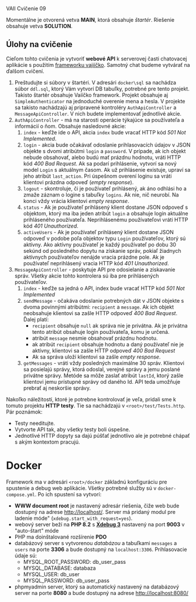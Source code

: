  VAII Cvičenie 09

Momentálne je otvorená vetva __MAIN__, ktorá obsahuje _štartér_. Riešenie obsahuje vetva __SOLUTION__.

## Úlohy na cvičenie

Cieľom tohto cvičenia je vytvoriť __webové API__ k serverovej časti chatovacej aplikácie s použitím [frameworku vajiíčko](https://github.com/thevajko/vaiicko).
Samotný chat budeme vytvárať na ďalšom cvičení.

1. Preštudujte si súbory v štartéri. V adresári `docker\sql` sa nachádza súbor `ddl.sql`, ktorý Vám vytvorí DB tabuľky, potrebné pre tento projekt. Takisto
   štartér obsahuje Vaííčko framework. Projekt obsahuje aj `SimpleAuthenticator` na jednoduché overenie mena a hesla. V projekte sa takisto nachádzajú aj
   pripravené kontroléry `AuthApiController` a `MessageApiController`. V nich budete implementovať jednotlivé akcie.
2. `AuthApiController` - má na starosti operácie týkajúce sa používateľa a informácií o ňom. Obsahuje nasledovné akcie:
    1. `index` - keďže ide o API, akcia `index` bude vracať HTTP kód _501 Not Implemented_.
    2. `login` - akcia bude očakávať odoslanie prihlasovacích údajov v JSON objekte s dvomi atribútmi `login` a `password`. V prípade, ak ich objekt
       nebude obsahovať, alebo budú mať prázdnu hodnotu, vráti HTTP kód _400 Bad Request_. Ak sa podarí prihlásenie, vytvorí sa nový model `Login` s
       aktuálnym časom. Ak už prihlásenie existuje, upraví sa jeho atribút `last_action`. Pri úspešnom overení loginu sa vráti klientovi prázdna odpoveď (_empty
       response_).
    3. `logout` - skontroluje, či je používateľ prihlásený, ak áno odhlási ho a zmaže záznam o logine s tabuľky `logins`. Ak nie, nič neurobí. Na konci vždy
       vrácia klientovi _empty response_.
    4. `status` - Ak je používateľ prihlásený klient dostane JSON odpoveď s objektom, ktorý ma iba jeden atribút `login`
       a obsahuje login aktuálne prihláseného používateľa. Neprihlásenému používateľovi vráti HTTP kód _401
       Unauthorized_.
    5. `activeUsers` - Ak je používateľ prihlásený klient dostane JSON odpoveď v podobe poľa objektov typu `Login`
       používateľov, ktorý sú aktívny. Ako aktívny používateľ je každý používateľ po dobu 30 sekúnd od posledného dopytu
       na získanie správ, pokiaľ žiadnych aktívnych používateľov nenájde vracia prázdne pole. Ak je používateľ
       neprihlásený vracia HTTP kód _401 Unauthorized_.
3. `MessageApiController` - poskytuje API pre odosielanie a získavanie správ. Všetky akcie tohto kontrolera sú iba pre
   prihlásených používateľov.
    1. `index` - keďže sa jedná o API, index bude vracať HTTP kód _501 Not Implemented_
    2. `sendMessage` - očakáva odoslanie potrebných dát v JSON objekte s dvoma povinnými atribútmi: `recipient`
       a `message`. Ak ich objekt neobsahuje klientovi sa zašle HTTP odpoveď _400 Bad Request_. Ďalej platí:
        * `recipient` obsahuje `null` ak správa nie je privátna. Ak je privátna tento atribút obsahuje login
          používateľa, komu je určená.
        * atribút `message` nesmie obsahovať prázdnu hodnotu.
        * ak atribút `recipient` obsahuje hodnotu a daný používateľ nie je aktívny, klientovi sa zašle HTTP odpoveď _400
          Bad Request_
        * Ak sa správa uloží klientovi sa zašle _empty response_.
    3. `getMessages` - vráti vždy posledných maximálne 30 správ. Klientovi sa posielajú správy, ktorá odoslal, verejné
       správy a jemu poslané privátne správy. Metóde sa môže zaslať atribút `lastId`, ktorý zašle klientovi jemu
       prístupné správy od daného Id. API teda umožňuje prebrať aj neskoršie správy.

Nakoľko náležitostí, ktoré je potrebne kontrolovať je veľa, pridali sme k tomuto projektu __HTTP testy__. Tie sa
nachádzajú v `<root>/test/Tests.http`. Pár poznámok:

* Testy needitujte.
* Vytvorte API tak, aby všetky testy boli úspešne.
* Jednotlivé HTTP dopyty sa dajú púšťať jednotlivo ale je potrebné chápať s akým kontextom pracujú.

# Docker

Framework ma v adresári `<root>/docker` základnú konfiguráciu pre spustenie a debug web aplikácie. Všetky potrebné
služby sú v `docker-compose.yml`. Po ich spustení sa vytvorí:

- __WWW document root__ je nastavený adresár riešenia, čiže web bude dostupný na
  adrese [http://localhost/](http://localhost/). Server má pridaný modul pre
  ladenie móde" (`xdebug.start_with_request=yes`).
- webový server beží na __PHP 8.2__ s [__Xdebug 3__](https://xdebug.org/) nastavený na port __9003__ v "auto-štart" móde
- PHP ma doinštalované rozšírenie __PDO__
- databázový server s vytvorenou _databázou_ a tabuľkami `messages` a `users` na porte __3306__ a bude dostupný
  na `localhost:3306`. Prihlasovacie údaje sú:
    - MYSQL_ROOT_PASSWORD: db_user_pass
    - MYSQL_DATABASE: databaza
    - MYSQL_USER: db_user
    - MYSQL_PASSWORD: db_user_pass
- phpmyadmin server, ktorý sa automatický nastavený na databázový server na porte __8080__ a bude dostupný na
  adrese [http://localhost:8080/](http://localhost:8080/)
